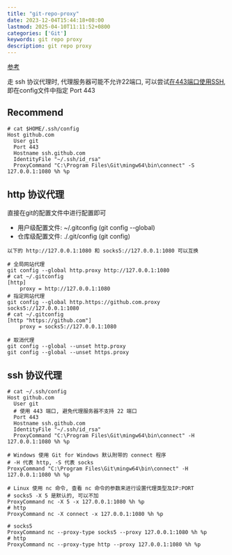 ```yaml
---
title: "git-repo-proxy"
date: 2023-12-04T15:44:18+08:00
lastmod: 2025-04-10T11:11:52+0800
categories: ['Git']
keywords: git repo proxy
description: git repo proxy
---
```


[参考](https://ericclose.github.io/git-proxy-config.html)

走 ssh 协议代理时, 代理服务器可能不允许22端口, 可以尝试[在443端口使用SSH](https://docs.github.com/zh/authentication/troubleshooting-ssh/using-ssh-over-the-https-port), 即在config文件中指定 Port 443

## Recommend

```shell
# cat $HOME/.ssh/config
Host github.com
  User git
  Port 443
  Hostname ssh.github.com
  IdentityFile "~/.ssh/id_rsa"
  ProxyCommand "C:\Program Files\Git\mingw64\bin\connect" -S 127.0.0.1:1080 %h %p
```

## http 协议代理

直接在git的配置文件中进行配置即可

- 用户级配置文件: ~/.gitconfig (git config --global)
- 仓库级配置文件: ./.git/config (git config)

```shell
以下的 http://127.0.0.1:1080 和 socks5://127.0.0.1:1080 可以互换

# 全局网站代理
git config --global http.proxy http://127.0.0.1:1080
# cat ~/.gitconfig
[http]
	proxy = http://127.0.0.1:1080
# 指定网站代理
git config --global http.https://github.com.proxy socks5://127.0.0.1:1080
# cat ~/.gitconfig
[http "https://github.com"]
	proxy = socks5://127.0.0.1:1080

# 取消代理
git config --global --unset http.proxy
git config --global --unset https.proxy
```

## ssh 协议代理

```shell
# cat ~/.ssh/config
Host github.com
  User git
  # 使用 443 端口, 避免代理服务器不支持 22 端口
  Port 443
  Hostname ssh.github.com
  IdentityFile "~/.ssh/id_rsa"
  ProxyCommand "C:\Program Files\Git\mingw64\bin\connect" -H 127.0.0.1:1080 %h %p

# Windows 使用 Git for Windows 默认附带的 connect 程序
# -H 代表 http, -S 代表 socks
ProxyCommand "C:\Program Files\Git\mingw64\bin\connect" -H 127.0.0.1:1080 %h %p

# Linux 使用 nc 命令, 查看 nc 命令的参数来进行设置代理类型及IP:PORT
# socks5 -X 5 是默认的, 可以不加
ProxyCommand nc -X 5 -x 127.0.0.1:1080 %h %p
# http
ProxyCommand nc -X connect -x 127.0.0.1:1080 %h %p

# socks5
ProxyCommand nc --proxy-type socks5 --proxy 127.0.0.1:1080 %h %p
# http
ProxyCommand nc --proxy-type http --proxy 127.0.0.1:1080 %h %p
```


